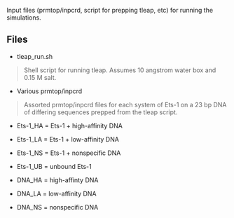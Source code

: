 Input files (prmtop/inpcrd, script for prepping tleap, etc) for running the simulations. 

## Files

- tleap_run.sh
 
 >Shell script for running tleap. Assumes 10 angstrom water box and 0.15 M salt.
  
 - Various prmtop/inpcrd
  
  >Assorted prmtop/inpcrd files for each system of Ets-1 on a 23 bp DNA of differing sequences prepped from the tleap script.
    
   - Ets-1_HA = Ets-1 + high-affinity DNA
   - Ets-1_LA = Ets-1 + low-affinity DNA
   - Ets-1_NS = Ets-1 + nonspecific DNA
   - Ets-1_UB = unbound Ets-1

   - DNA_HA = high-affinty DNA
   - DNA_LA = low-affinity DNA
   - DNA_NS = nonspecific DNA
